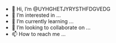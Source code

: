 - 👋 Hi, I’m @UYHGHETJYRYSTHFDGVEDG
- 👀 I’m interested in ...
- 🌱 I’m currently learning ...
- 💞️ I’m looking to collaborate on ...
- 📫 How to reach me ...

<!---
UYHGHETJYRYSTHFDGVEDG/UYHGHETJYRYSTHFDGVEDG is a ✨ special ✨ repository because its `README.md` (this file) appears on your GitHub profile.
You can click the Preview link to take a look at your changes.
--->
